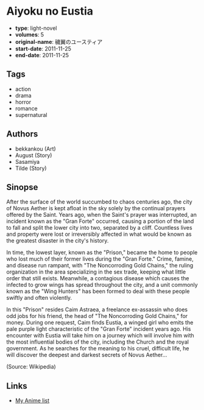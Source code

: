 # Aiyoku no Eustia

-   **type**: light-novel
-   **volumes**: 5
-   **original-name**: 穢翼のユースティア
-   **start-date**: 2011-11-25
-   **end-date**: 2011-11-25

## Tags

-   action
-   drama
-   horror
-   romance
-   supernatural

## Authors

-   bekkankou (Art)
-   August (Story)
-   Sasamiya
-   Tilde (Story)

## Sinopse

After the surface of the world succumbed to chaos centuries ago, the city of Novus Aether is kept afloat in the sky solely by the continual prayers offered by the Saint. Years ago, when the Saint's prayer was interrupted, an incident known as the "Gran Forte" occurred, causing a portion of the land to fall and split the lower city into two, separated by a cliff. Countless lives and property were lost or irreversibly affected in what would be known as the greatest disaster in the city's history.

In time, the lowest layer, known as the "Prison," became the home to people who lost much of their former lives during the "Gran Forte." Crime, famine, and disease run rampant, with "The Noncorroding Gold Chains," the ruling organization in the area specializing in the sex trade, keeping what little order that still exists. Meanwhile, a contagious disease which causes the infected to grow wings has spread throughout the city, and a unit commonly known as the "Wing Hunters" has been formed to deal with these people swiftly and often violently.

In this "Prison" resides Caim Astraea, a freelance ex-assassin who does odd jobs for his friend, the head of "The Noncorroding Gold Chains," for money. During one request, Caim finds Eustia, a winged girl who emits the pale purple light characteristic of the "Gran Forte" incident years ago. His encounter with Eustia will take him on a journey which will involve him with the most influential bodies of the city, including the Church and the royal government. As he searches for the meaning to his cruel, difficult life, he will discover the deepest and darkest secrets of Novus Aether...

(Source: Wikipedia)

## Links

-   [My Anime list](https://myanimelist.net/manga/85005/Aiyoku_no_Eustia)
